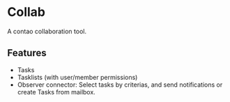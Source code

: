 # Collab

A contao collaboration tool.

## Features

- Tasks 
- Tasklists (with user/member permissions)
- Observer connector: Select tasks by criterias, and send notifications or create Tasks from mailbox. 
